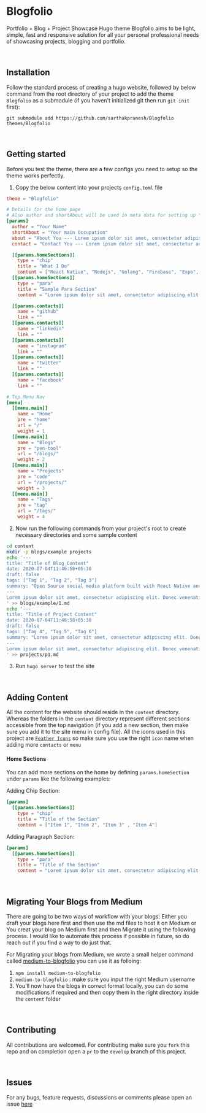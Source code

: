 # Blogfolio
Portfolio + Blog + Project Showcase Hugo theme
Blogfolio aims to be light, simple, fast and responsive solution for all your personal professional needs of showcasing projects, blogging and portfolio.

<br/>

## Installation 
Follow the standard process of creating a hugo website, followed by below command from 
the root directory of your project to add the theme `Blogfolio` as a submodule (if you haven't initialized git then run `git init` first):

```git
git submodule add https://github.com/sarthakpranesh/Blogfolio themes/Blogfolio
```


<br/>

## Getting started 
Before you test the theme, there are a few configs you need to setup so the 
theme works perfectly.

1. Copy the below content into your projects `config.toml` file
```toml
theme = "Blogfolio"

# Details for the home page
# Also author and shortAbout will be used in meta data for setting up "application-name" and "description"
[params]
  author = "Your Name"
  shortAbout = "Your main Occupation"
  about = "About You --- Lorem ipsum dolor sit amet, consectetur adipiscing elit. Donec venenatis tincidunt nisi ut posuere. Cras in fermentum elit, eleifend rutrum lectus. Suspendisse elementum finibus erat, sit amet commodo arcu ornare ac. Aliquam et mauris eget odio facilisis dapibus."
  contact = "Contact You --- Lorem ipsum dolor sit amet, consectetur adipiscing elit. Donec venenatis tincidunt nisi ut posuere. Cras in fermentum elit, eleifend rutrum lectus. Suspendisse elementum finibus erat, sit amet commodo arcu ornare ac. Aliquam et mauris eget odio facilisis dapibus."

  [[params.homeSections]]
    type = "chip"
    title = "What I Do"
    content = ["React Native", "Nodejs", "Golang", "Firebase", "Expo", "Mongo Atlas", "Python", "Mininet", "HTML5", "C", "C++", "Java", "Electron", "Blogging", "Planting"]
  [[params.homeSections]]
    type = "para"
    title = "Sample Para Section"
    content = "Lorem ipsum dolor sit amet, consectetur adipiscing elit. Donec venenatis tincidunt nisi ut posuere. Cras in fermentum elit, eleifend rutrum lectus. Suspendisse elementum finibus erat, sit amet commodo arcu ornare ac. Aliquam et mauris eget odio facilisis dapibus."

  [[params.contacts]]
    name = "github"
    link = ""
  [[params.contacts]]
    name = "linkedin"
    link = ""
  [[params.contacts]]
    name = "instagram"
    link = ""
  [[params.contacts]]
    name = "twitter"
    link = ""
  [[params.contacts]]
    name = "facebook"
    link = ""

# Top Menu Nav
[menu]
  [[menu.main]]
    name = "Home"
    pre = "home"
    url = "/"
    weight = 1
  [[menu.main]]
    name = "Blogs"
    pre = "pen-tool"
    url = "/blogs/"
    weight = 2
  [[menu.main]]
    name = "Projects"
    pre = "code"
    url = "/projects/"
    weight = 3
  [[menu.main]]
    name = "Tags"
    pre = "tag"
    url = "/tags/"
    weight = 4
```

2. Now run the following commands from your project's root to create necessary directories and some sample content
```bash
cd content
mkdir -p blogs/example projects
echo '---
title: "Title of Blog Content"
date: 2020-07-04T11:46:58+05:30
draft: false
tags: ["Tag 1", "Tag 2", "Tag 3"]
summary: "Open Source social media platform built with React Native and Firebase. Uses Google OAuth and Hermes JavaScript engine while providing intuitive design inspired by Instagram and application size of just 9 MB. It provides users the ability to create their own communities based on common interests, affiliations, etc."
---
Lorem ipsum dolor sit amet, consectetur adipiscing elit. Donec venenatis tincidunt nisi ut posuere. Cras in fermentum elit, eleifend rutrum lectus. Suspendisse elementum finibus erat, sit amet commodo arcu ornare ac. Aliquam et mauris eget odio facilisis dapibus.
' >> blogs/example/1.md
echo '---
title: "Title of Project Content"
date: 2020-07-04T11:46:58+05:30
draft: false
tags: ["Tag 4", "Tag 5", "Tag 6"]
summary: "Lorem ipsum dolor sit amet, consectetur adipiscing elit. Donec venenatis tincidunt nisi ut posuere. Cras in fermentum elit, eleifend rutrum lectus. Suspendisse elementum finibus erat, sit amet commodo arcu ornare ac. Aliquam et mauris eget odio facilisis dapibus."
---
Lorem ipsum dolor sit amet, consectetur adipiscing elit. Donec venenatis tincidunt nisi ut posuere. Cras in fermentum elit, eleifend rutrum lectus. Suspendisse elementum finibus erat, sit amet commodo arcu ornare ac. Aliquam et mauris eget odio facilisis dapibus.
' >> projects/p1.md
```

3. Run `hugo server` to test the site

<br/>

## Adding Content
All the content for the website should reside in the `content` directory. Whereas the folders in the `content` directory represent different sections accessible from the top navigation (if you add a new section, then make sure you add it to the site menu in config file). All the icons used in this project are [`Feather Icons`](https://feathericons.com) so make sure you use the right `icon` name when adding more `contacts` or `menu`

#### Home Sections
You can add more sections on the home by defining `params.homeSection` under `params` like the following examples:

Adding Chip Section:
```toml
[params]
  [[params.homeSections]]
    type = "chip"
    title = "Title of the Section"
    content = ["Item 1", "Item 2", "Item 3" , "Item 4"]
```
Adding Paragraph Section:
```toml
[params]
  [[params.homeSections]]
    type = "para"
    title = "Title of the Section"
    content = "Lorem ipsum dolor sit amet, consectetur adipiscing elit. Donec venenatis tincidunt nisi ut posuere. Cras in fermentum elit, eleifend rutrum lectus. Suspendisse elementum finibus erat, sit amet commodo arcu ornare ac. Aliquam et mauris eget odio facilisis dapibus."
```

<br/>

## Migrating Your Blogs from Medium
There are going to be two ways of workflow with your blogs: Either you draft your blogs here first and then use the md files to host it on Medium or You creat your blog on Medium first and then Migrate it using the following process. I would like to automate this process if possible in future, so do reach out if you find a way to do just that.

For Migrating your blogs from Medium, we wrote a small helper command called [medium-to-blogfolio](https://github.com/sarthakpranesh/medium-to-blogfolio.git) you can use it as folloing:

1. `npm install medium-to-blogfolio`
2. `medium-to-blogfolio` : make sure you input the right Medium username
3. You'll now have the blogs in correct format locally, you can do some modifications if required and then copy them in the right directory inside the `content` folder


<br/>

## Contributing
All contributions are welcomed. For contributing make sure you `fork` this repo and on completion open a `pr` to the `develop` branch of this project.

<br/>

## Issues
For any bugs, feature requests, discussions or comments please open an issue [here](https://github.com/sarthakpranesh/Blogfolio/issues)
